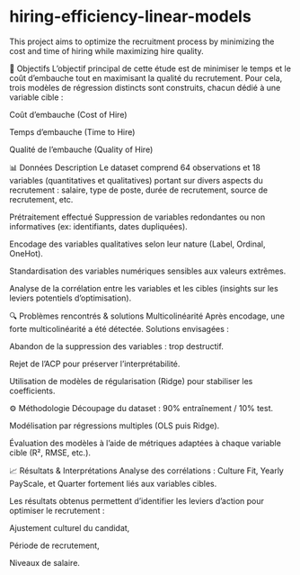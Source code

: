 # hiring-efficiency-linear-models
This project aims to optimize the recruitment process by minimizing the cost and time of hiring while maximizing hire quality.


🧠 Objectifs
L’objectif principal de cette étude est de minimiser le temps et le coût d’embauche tout en maximisant la qualité du recrutement.
Pour cela, trois modèles de régression distincts sont construits, chacun dédié à une variable cible :

Coût d’embauche (Cost of Hire)

Temps d’embauche (Time to Hire)

Qualité de l’embauche (Quality of Hire)

📊 Données
Description
Le dataset comprend 64 observations et 18 variables (quantitatives et qualitatives) portant sur divers aspects du recrutement : salaire, type de poste, durée de recrutement, source de recrutement, etc.

Prétraitement effectué
Suppression de variables redondantes ou non informatives (ex: identifiants, dates dupliquées).

Encodage des variables qualitatives selon leur nature (Label, Ordinal, OneHot).

Standardisation des variables numériques sensibles aux valeurs extrêmes.

Analyse de la corrélation entre les variables et les cibles (insights sur les leviers potentiels d’optimisation).

🔍 Problèmes rencontrés & solutions
Multicolinéarité
Après encodage, une forte multicolinéarité a été détectée.
Solutions envisagées :

Abandon de la suppression des variables : trop destructif.

Rejet de l’ACP pour préserver l’interprétabilité.

Utilisation de modèles de régularisation (Ridge) pour stabiliser les coefficients.

⚙️ Méthodologie
Découpage du dataset : 90% entraînement / 10% test.

Modélisation par régressions multiples (OLS puis Ridge).

Évaluation des modèles à l’aide de métriques adaptées à chaque variable cible (R², RMSE, etc.).

📈 Résultats & Interprétations
Analyse des corrélations : Culture Fit, Yearly PayScale, et Quarter fortement liés aux variables cibles.

Les résultats obtenus permettent d’identifier les leviers d’action pour optimiser le recrutement :

Ajustement culturel du candidat,

Période de recrutement,

Niveaux de salaire.

